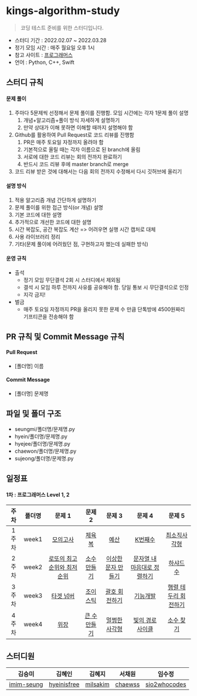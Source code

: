 # kings-algorithm-study

> 코딩 테스트 준비를 위한 스터디입니다.

- 스터디 기간 : 2022.02.07 ~ 2022.03.28
- 정기 모임 시간 : 매주 월요일 오후 1시
- 참고 사이트 : [프로그래머스](https://programmers.co.kr/learn/challenges)
- 언어 : Python, C++, Swift

## 스터디 규칙

#### 문제 풀이

1. 주마다 5문제씩 선정해서 문제 풀이를 진행함. 모임 시간에는 각자 1문제 풀이 설명
    1. 개념+알고리즘+풀이 방식 자세하게 설명하기
    2. 만약 상대가 이해 못하면 이해할 때까지 설명해야 함
2. Github를 활용하여 Pull Request로 코드 리뷰를 진행함
    1. PR은 매주 토요일 자정까지 올려야 함
    2. 기본적으로 올릴 때는 각자 이름으로 된 branch에 올림
    3. 서로에 대한 코드 리뷰는 회의 전까지 완료하기
    4. 반드시 코드 리뷰 후에 master branch로 merge
3. 코드 리뷰 받은 것에 대해서는 다음 회의 전까지 수정해서 다시 깃허브에 올리기

#### 설명 방식

1. 적용 알고리즘 개념 간단하게 설명하기
2. 문제 풀이를 위한 접근 방식(or 개념) 설명
3. 기본 코드에 대한 설명
4. 추가적으로 개선한 코드에 대한 설명
5. 시간 복잡도, 공간 복잡도 계산 => 어려우면 실행 시간 캡처로 대체
6. 사용 라이브러리 정리
7. 기타(문제 풀이에 어려웠던 점, 구현하고자 했는데 실패한 방식)

#### 운영 규칙

- 출석
    - 정기 모임 무단결석 2회 시 스터디에서 제외됨
    - 결석 시 모임 하루 전까지 사유를 공유해야 함. 당일 통보 시 무단결석으로 인정
    - 지각 금지!
- 벌금
    - 매주 토요일 자정까지 PR을 올리지 못한 문제 수 만큼 단톡방에 4500원짜리 기프티콘을 전송해야 함

## PR 규칙 및 Commit Message 규칙

#### Pull Request

- [폴더명] 이름

#### Commit Message

- [폴더명] 문제명

## 파일 및 폴더 구조

- seungmi/폴더명/문제명.py
- hyein/폴더명/문제명.py
- hyejee/폴더명/문제명.py
- chaewon/폴더명/문제명.py
- sujeong/폴더명/문제명.py

## 일정표

#### 1차 : 프로그래머스 Level 1, 2
| **주차** | **폴더명** | **문제 1** | **문제 2** | **문제 3** | **문제 4** | **문제 5** |
|:-:|:-:|:-:|:-:|:-:|:-:|:-:|
| 1주차 | week1 | [모의고사](https://programmers.co.kr/learn/courses/30/lessons/42840) | [체육복](https://programmers.co.kr/learn/courses/30/lessons/42862) | [예산](https://programmers.co.kr/learn/courses/30/lessons/12982) | [K번째수](https://programmers.co.kr/learn/courses/30/lessons/42748) | [최소직사각형](https://programmers.co.kr/learn/courses/30/lessons/86491) |
| 2주차 | week2 | [로또의 최고 순위와 최저 순위](https://programmers.co.kr/learn/courses/30/lessons/77484) | [소수 만들기](https://programmers.co.kr/learn/courses/30/lessons/12977) | [이상한 문자 만들기](https://programmers.co.kr/learn/courses/30/lessons/12930) | [문자열 내 마음대로 정렬하기](https://programmers.co.kr/learn/courses/30/lessons/12915) | [하샤드 수](https://programmers.co.kr/learn/courses/30/lessons/12947) |
| 3주차 | week3 | [타겟 넘버](https://programmers.co.kr/learn/courses/30/lessons/43165) | [조이스틱](https://programmers.co.kr/learn/courses/30/lessons/42860) | [괄호 회전하기](https://programmers.co.kr/learn/courses/30/lessons/76502) | [기능개발](https://programmers.co.kr/learn/courses/30/lessons/42586) | [행렬 테두리 회전하기](https://programmers.co.kr/learn/courses/30/lessons/77485) |
| 4주차 | week4 | [위장](https://programmers.co.kr/learn/courses/30/lessons/42578) | [큰 수 만들기](https://programmers.co.kr/learn/courses/30/lessons/42883) | [멀쩡한 사각형](https://programmers.co.kr/learn/courses/30/lessons/62048) | [빛의 경로 사이클](https://programmers.co.kr/learn/courses/30/lessons/86052) | [소수 찾기](https://programmers.co.kr/learn/courses/30/lessons/42839) |

## 스터디원
| 김승미 | 김혜인 | 김혜지 | 서채원 | 임수정 |
|:-:|:-:|:-:|:-:|:-:|
| [imim-seung](https://github.com/imim-seung) | [hyeinisfree](https://github.com/hyeinisfree) | [milsakim](https://github.com/milsakim) | [chaewss](https://github.com/chaewss) | [sio2whocodes](https://github.com/sio2whocodes) |
